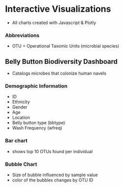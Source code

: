 # Interactive Visualizations
* All charts created with Javascript & Plotly

### Abbreviations
* OTU = Operational Taxomic Units (microbial species)

## Belly Button Biodiversity Dashboard
* Catalogs microbes that colonize human navels

### Demographic Information
  - ID
  - Ethnicity
  - Gender
  - Age
  - Location
  - Belly button type (bbtype)
  - Wash Frequency (wfreq)

### Bar chart 
  - shows top 10 OTUs found per individual

### Bubble Chart 
  - Size of bubble influenced by sample value
  - color of the bubbles changes by OTU ID


